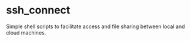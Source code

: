 # ssh_connect

Simple shell scripts to facilitate access and file sharing between local and cloud machines.
